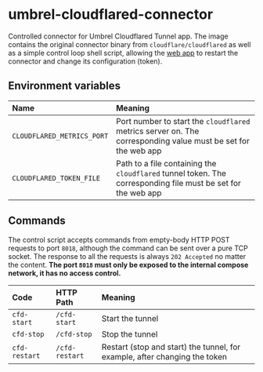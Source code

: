 # umbrel-cloudflared-connector
Controlled connector for Umbrel Cloudflared Tunnel app. 
The image contains the original connector binary from `cloudflare/cloudflared` as well as a simple control loop shell script, 
allowing the [web app](https://github.com/Radiokot/umbrel-cloudflared) to restart the connector and change its configuration (token).

## Environment variables
|Name|Meaning|
|:-|:-|
|`CLOUDFLARED_METRICS_PORT`|Port number to start the `cloudflared` metrics server on. The corresponding value must be set for the web app|
|`CLOUDFLARED_TOKEN_FILE`|Path to a file containing the `cloudflared` tunnel token. The corresponding file must be set for the web app|

## Commands
The control script accepts commands from empty-body HTTP POST requests to port `8018`, although the command can be sent over a pure TCP socket.
The response to all the requests is always `202 Accepted` no matter the content.
**The port `8018` must only be exposed to the internal compose network, it has no access control.**

|Code|HTTP Path|Meaning|
|:-|:-|:-|
|`cfd-start`|`/cfd-start`|Start the tunnel|
|`cfd-stop`|`/cfd-stop`|Stop the tunnel|
|`cfd-restart`|`/cfd-restart`|Restart (stop and start) the tunnel, for example, after changing the token|
